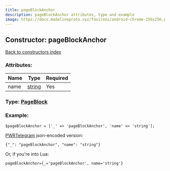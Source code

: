 ```yaml
---
title: pageBlockAnchor
description: pageBlockAnchor attributes, type and example
image: https://docs.madelineproto.xyz/favicons/android-chrome-256x256.png
---
```

## Constructor: pageBlockAnchor  
[Back to constructors index](index.md)



### Attributes:

| Name     |    Type       | Required |
|----------|---------------|----------|
|name|[string](../types/string.md) | Yes|



### Type: [PageBlock](../types/PageBlock.md)


### Example:

```
$pageBlockAnchor = ['_' => 'pageBlockAnchor', 'name' => 'string'];
```  

[PWRTelegram](https://pwrtelegram.xyz) json-encoded version:

```
{"_": "pageBlockAnchor", "name": "string"}
```


Or, if you're into Lua:  


```
pageBlockAnchor={_='pageBlockAnchor', name='string'}

```



